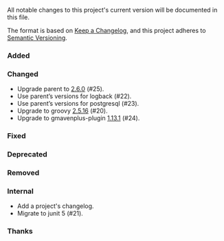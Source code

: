 All notable changes to this project's current version will be documented in this file.

The format is based on [Keep a Changelog](https://keepachangelog.com/en/1.0.0/), and this project adheres
to [Semantic Versioning](https://semver.org/spec/v2.0.0.html).

### Added

### Changed

- Upgrade parent to [2.6.0](https://github.com/marcwrobel/parent/releases/tag/v2.6.0) (#25).
- Use parent’s versions for logback (#22).
- Use parent’s versions for postgresql (#23).
- Upgrade to groovy [2.5.16](http://groovy-lang.org/changelogs/changelog-2.5.16.html) (#20).
- Upgrade to gmavenplus-plugin [1.13.1](https://github.com/groovy/GMavenPlus/releases/tag/1.13.1) (#24).

### Fixed

### Deprecated

### Removed

### Internal

- Add a project's changelog.
- Migrate to junit 5 (#21).

### Thanks
